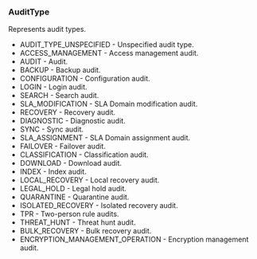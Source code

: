 ### AuditType
Represents audit types.

- AUDIT_TYPE_UNSPECIFIED - Unspecified audit type.
- ACCESS_MANAGEMENT - Access management audit.
- AUDIT - Audit.
- BACKUP - Backup audit.
- CONFIGURATION - Configuration audit.
- LOGIN - Login audit.
- SEARCH - Search audit.
- SLA_MODIFICATION - SLA Domain modification audit.
- RECOVERY - Recovery audit.
- DIAGNOSTIC - Diagnostic audit.
- SYNC - Sync audit.
- SLA_ASSIGNMENT - SLA Domain assignment audit.
- FAILOVER - Failover audit.
- CLASSIFICATION - Classification audit.
- DOWNLOAD - Download audit.
- INDEX - Index audit.
- LOCAL_RECOVERY - Local recovery audit.
- LEGAL_HOLD - Legal hold audit.
- QUARANTINE - Quarantine audit.
- ISOLATED_RECOVERY - Isolated recovery audit.
- TPR - Two-person rule audits.
- THREAT_HUNT - Threat hunt audit.
- BULK_RECOVERY - Bulk recovery audit.
- ENCRYPTION_MANAGEMENT_OPERATION - Encryption management audit.
